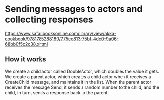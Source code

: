 # Sending messages to actors and collecting responses

https://www.safaribooksonline.com/library/view/akka-cookbook/9781785288180/775ee813-75bf-4dc0-9a06-68bb0f5c2c38.xhtml

## How it works

We create a child actor called DoubleActor, which doubles the value it gets.
We create a parent actor, which creates a child actor when it receives a CreateChild message, and maintains it in the list.
When the parent actor receives the message Send, it sends a random number to the child, and the child, in turn, sends a response back to the parent.
 